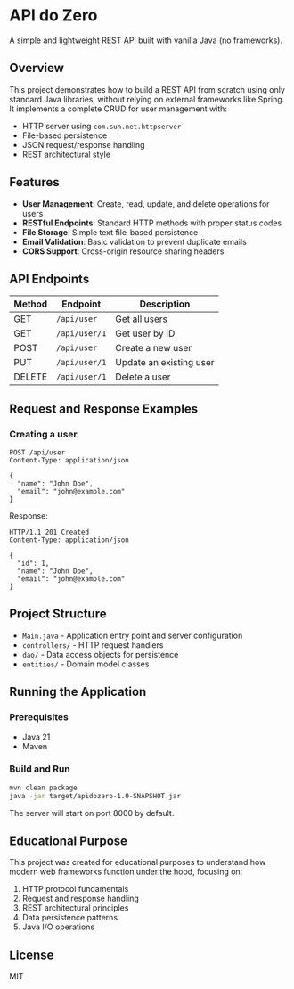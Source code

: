 # API do Zero

A simple and lightweight REST API built with vanilla Java (no frameworks).

## Overview

This project demonstrates how to build a REST API from scratch using only standard Java libraries, without relying on external frameworks like Spring. It implements a complete CRUD for user management with:

- HTTP server using `com.sun.net.httpserver`
- File-based persistence
- JSON request/response handling
- REST architectural style

## Features

- **User Management**: Create, read, update, and delete operations for users
- **RESTful Endpoints**: Standard HTTP methods with proper status codes
- **File Storage**: Simple text file-based persistence
- **Email Validation**: Basic validation to prevent duplicate emails
- **CORS Support**: Cross-origin resource sharing headers

## API Endpoints

| Method | Endpoint      | Description             |
|--------|---------------|-------------------------|
| GET    | `/api/user`   | Get all users           |
| GET    | `/api/user/1` | Get user by ID          |
| POST   | `/api/user`   | Create a new user       |
| PUT    | `/api/user/1` | Update an existing user |
| DELETE | `/api/user/1` | Delete a user           |

## Request and Response Examples

### Creating a user

```
POST /api/user
Content-Type: application/json

{
  "name": "John Doe",
  "email": "john@example.com"
}
```

Response:
```
HTTP/1.1 201 Created
Content-Type: application/json

{
  "id": 1,
  "name": "John Doe",
  "email": "john@example.com"
}
```

## Project Structure

- `Main.java` - Application entry point and server configuration
- `controllers/` - HTTP request handlers
- `dao/` - Data access objects for persistence
- `entities/` - Domain model classes

## Running the Application

### Prerequisites
- Java 21
- Maven

### Build and Run
```bash
mvn clean package
java -jar target/apidozero-1.0-SNAPSHOT.jar
```

The server will start on port 8000 by default.

## Educational Purpose

This project was created for educational purposes to understand how modern web frameworks function under the hood, focusing on:

1. HTTP protocol fundamentals
2. Request and response handling
3. REST architectural principles
4. Data persistence patterns
5. Java I/O operations

## License

MIT